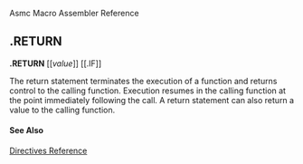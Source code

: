 Asmc Macro Assembler Reference

## .RETURN

**.RETURN** [[_value_]] [[.IF]]

The return statement terminates the execution of a function and returns control to the calling function. Execution resumes in the calling function at the point immediately following the call. A return statement can also return a value to the calling function.

#### See Also

[Directives Reference](readme.md)
